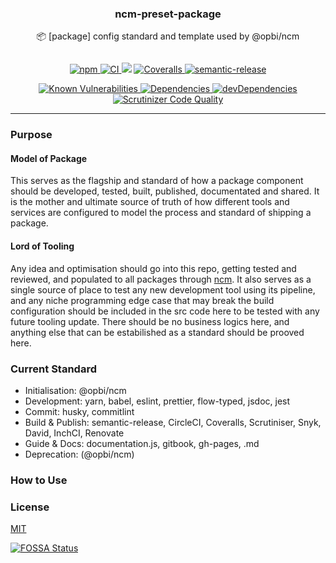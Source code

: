 <h3 align="center">ncm-preset-package</h3>
<p align="center" style="margin-bottom: 2em;">📦 [package] config standard and template used by @opbi/ncm</p>

<p align="center">
  <a href="https://www.npmjs.com/package/@opbi/ncm-preset-package">
    <img alt="npm" src="https://img.shields.io/npm/v/@opbi/ncm-preset-package.svg">
  </a>
  <a href="https://circleci.com/gh/opbi/workflows/ncm-preset-package">
    <img alt="CI" src="https://img.shields.io/circleci/project/github/opbi/ncm-preset-package/master.svg">
  </a>
<a href="https://app.fossa.io/projects/git%2Bgithub.com%2Fopbi%2Fncm-preset-package?ref=badge_shield" alt="FOSSA Status"><img src="https://app.fossa.io/api/projects/git%2Bgithub.com%2Fopbi%2Fncm-preset-package.svg?type=shield"/></a>
  <a href="https://coveralls.io/github/opbi/ncm-preset-package?branch=master">
    <img alt="Coveralls" src="https://img.shields.io/coveralls/github/opbi/ncm-preset-package/master.svg">
  </a>
  <a href="https://github.com/semantic-release/semantic-release">
    <img alt="semantic-release" src="https://img.shields.io/badge/%20%20%F0%9F%93%A6%F0%9F%9A%80-semantic--release-e10079.svg">
  </a>
</p>

<p align="center">
  <a href="https://snyk.io/test/github/opbi/ncm-preset-package">
    <img alt="Known Vulnerabilities" src="https://snyk.io/test/github/opbi/ncm-preset-package/badge.svg">
  </a>
  <a href="https://david-dm.org/opbi/ncm-preset-package">
    <img alt="Dependencies" src="https://img.shields.io/david/opbi/ncm-preset-package.svg">
  </a>
  <a href="https://david-dm.org/opbi/ncm-preset-package?type=dev">
    <img alt="devDependencies" src="https://img.shields.io/david/dev/opbi/ncm-preset-package.svg">
  </a>
  <a href="https://scrutinizer-ci.com/g/opbi/ncm-preset-package/?branch=master">
    <img alt="Scrutinizer Code Quality" src="https://img.shields.io/scrutinizer/g/opbi/ncm-preset-package.svg">
  </a>
</p>

---

### Purpose

#### Model of Package

This serves as the flagship and standard of how a package component should be developed, tested, built, published, documentated and shared. It is the mother and ultimate source of truth of how different tools and services are configured to model the process and standard of shipping a package.

#### Lord of Tooling

Any idea and optimisation should go into this repo, getting tested and reviewed, and populated to all packages through [ncm](https://github.com/opbi/ncm). It also serves as a single source of place to test any new development tool using its pipeline, and any niche programming edge case that may break the build configuration should be included in the src code here to be tested with any future tooling update. There should be no business logics here, and anything else that can be estabilished as a standard should be prooved here.

### Current Standard

- Initialisation: @opbi/ncm
- Development: yarn, babel, eslint, prettier, flow-typed, jsdoc, jest
- Commit: husky, commitlint
- Build & Publish: semantic-release, CircleCI, Coveralls, Scrutiniser, Snyk, David, InchCI, Renovate
- Guide & Docs: documentation.js, gitbook, gh-pages, .md
- Deprecation: (@opbi/ncm)


### How to Use

### License
[MIT](License)


[![FOSSA Status](https://app.fossa.io/api/projects/git%2Bgithub.com%2Fopbi%2Fncm-preset-package.svg?type=large)](https://app.fossa.io/projects/git%2Bgithub.com%2Fopbi%2Fncm-preset-package?ref=badge_large)